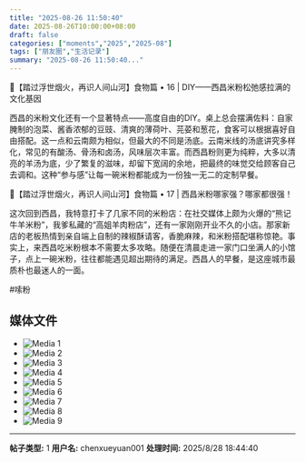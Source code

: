 ```yaml
---
title: "2025-08-26 11:50:40"
date: 2025-08-26T10:00:00+08:00
draft: false
categories: ["moments","2025","2025-08"]
tags: ["朋友圈","生活记录"]
summary: "2025-08-26 11:50:40..."
---
```


🐏【踏过浮世烟火，再识人间山河】食物篇 • 16 | DIY——西昌米粉松弛感拉满的文化基因

西昌的米粉文化还有一个显著特点——高度自由的DIY。桌上总会摆满佐料：自家腌制的泡菜、酱香浓郁的豆豉、清爽的薄荷叶、芫荽和葱花，食客可以根据喜好自由搭配。这一点和云南颇为相似，但最大的不同是汤底。云南米线的汤底讲究多样化，常见的有酸汤、骨汤和卤汤，风味层次丰富。而西昌粉则更为纯粹，大多以清亮的羊汤为底，少了繁复的滋味，却留下宽阔的余地，把最终的味觉交给顾客自己去调和。这种“参与感”让每一碗米粉都能成为一份独一无二的定制早餐。

🐏【踏过浮世烟火，再识人间山河】食物篇 • 17 | 西昌米粉哪家强？哪家都很强！

这次回到西昌，我特意打卡了几家不同的米粉店：在社交媒体上颇为火爆的“熊记牛羊米粉”，我爹私藏的“高姐羊肉粉店”，还有一家刚刚开业不久的小店。那家新店的老板热情到亲自端上自制的辣椒酥请客，香脆麻辣，和米粉搭配堪称惊艳。事实上，来西昌吃米粉根本不需要太多攻略。随便在清晨走进一家门口坐满人的小馆子，点上一碗米粉，往往都能遇见超出期待的满足。西昌人的早餐，是这座城市最质朴也最迷人的一面。

​#嗦粉

## 媒体文件

- ![Media 1](/Moments/photos/2025-08-26/202508261150400.jpg)
- ![Media 2](/Moments/photos/2025-08-26/202508261150401.jpg)
- ![Media 3](/Moments/photos/2025-08-26/202508261150402.jpg)
- ![Media 4](/Moments/photos/2025-08-26/202508261150403.jpg)
- ![Media 5](/Moments/photos/2025-08-26/202508261150404.jpg)
- ![Media 6](/Moments/photos/2025-08-26/202508261150405.jpg)
- ![Media 7](/Moments/photos/2025-08-26/202508261150406.jpg)
- ![Media 8](/Moments/photos/2025-08-26/202508261150407.jpg)
- ![Media 9](/Moments/photos/2025-08-26/202508261150408.jpg)

---

**帖子类型:** 1
**用户名:** chenxueyuan001
**处理时间:** 2025/8/28 18:44:40